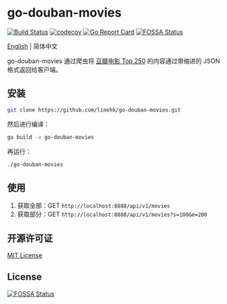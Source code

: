 # go-douban-movies

[![Build Status](https://travis-ci.org/linehk/go-douban-movies.svg?branch=master)](https://travis-ci.org/linehk/go-douban-movies)
[![codecov](https://codecov.io/gh/linehk/go-douban-movies/branch/master/graph/badge.svg)](https://codecov.io/gh/linehk/go-douban-movies)
[![Go Report Card](https://goreportcard.com/badge/github.com/linehk/go-douban-movies)](https://goreportcard.com/report/github.com/linehk/go-douban-movies)
[![FOSSA Status](https://app.fossa.io/api/projects/git%2Bgithub.com%2Flinehk%2Fgo-douban-movies.svg?type=shield)](https://app.fossa.io/projects/git%2Bgithub.com%2Flinehk%2Fgo-douban-movies?ref=badge_shield)

[English](./README-en.md "English") | 简体中文

go-douban-movies 通过爬虫将 [豆瓣电影 Top 250](https://movie.douban.com/top250 "豆瓣电影 Top 250") 的内容通过带缩进的 JSON 格式返回给客户端。

## 安装

```bash
git clone https://github.com/linehk/go-douban-movies.git
```

然后进行编译：

```bash
go build -o go-douban-movies
```

再运行：

```bash
./go-douban-movies
```

## 使用

1. 获取全部：GET `http://localhost:8888/api/v1/movies`
2. 获取部分：GET `http://localhost:8888/api/v1/movies?s=100&e=200`

## 开源许可证

[MIT License](./LICENSE "MIT License")

## License
[![FOSSA Status](https://app.fossa.io/api/projects/git%2Bgithub.com%2Flinehk%2Fgo-douban-movies.svg?type=large)](https://app.fossa.io/projects/git%2Bgithub.com%2Flinehk%2Fgo-douban-movies?ref=badge_large)
